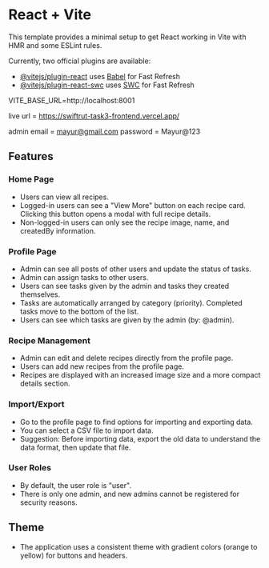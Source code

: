 # React + Vite

This template provides a minimal setup to get React working in Vite with HMR and some ESLint rules.

Currently, two official plugins are available:

- [@vitejs/plugin-react](https://github.com/vitejs/vite-plugin-react/blob/main/packages/plugin-react/README.md) uses [Babel](https://babeljs.io/) for Fast Refresh
- [@vitejs/plugin-react-swc](https://github.com/vitejs/vite-plugin-react-swc) uses [SWC](https://swc.rs/) for Fast Refresh

VITE_BASE_URL=http://localhost:8001

live url = https://swiftrut-task3-frontend.vercel.app/

admin email = mayur@gmail.com
password = Mayur@123

## Features

### Home Page

- Users can view all recipes.
- Logged-in users can see a "View More" button on each recipe card. Clicking this button opens a modal with full recipe details.
- Non-logged-in users can only see the recipe image, name, and createdBy information.

### Profile Page

- Admin can see all posts of other users and update the status of tasks.
- Admin can assign tasks to other users.
- Users can see tasks given by the admin and tasks they created themselves.
- Tasks are automatically arranged by category (priority). Completed tasks move to the bottom of the list.
- Users can see which tasks are given by the admin (by: @admin).

### Recipe Management

- Admin can edit and delete recipes directly from the profile page.
- Users can add new recipes from the profile page.
- Recipes are displayed with an increased image size and a more compact details section.

### Import/Export

- Go to the profile page to find options for importing and exporting data.
- You can select a CSV file to import data.
- Suggestion: Before importing data, export the old data to understand the data format, then update that file.

### User Roles

- By default, the user role is "user".
- There is only one admin, and new admins cannot be registered for security reasons.

## Theme

- The application uses a consistent theme with gradient colors (orange to yellow) for buttons and headers.
